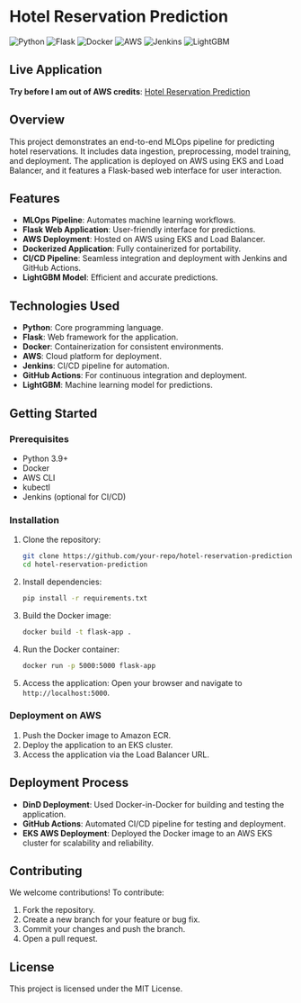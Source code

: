 # Hotel Reservation Prediction

![Python](https://img.shields.io/badge/Python-3.9-blue?logo=python&logoColor=white)
![Flask](https://img.shields.io/badge/Flask-2.0.3-green?logo=flask&logoColor=white)
![Docker](https://img.shields.io/badge/Docker-Containerization-blue?logo=docker&logoColor=white)
![AWS](https://img.shields.io/badge/AWS-Cloud-orange?logo=amazon-aws&logoColor=white)
![Jenkins](https://img.shields.io/badge/Jenkins-CI%2FCD-red?logo=jenkins&logoColor=white)
![LightGBM](https://img.shields.io/badge/LightGBM-Model-green?logo=lightgbm&logoColor=white)

## Live Application
**Try before I am out of AWS credits**: [Hotel Reservation Prediction](http://a4d76dacd85884eaaa2c0f1b1e173b67-1601615365.us-east-1.elb.amazonaws.com)

## Overview
This project demonstrates an end-to-end MLOps pipeline for predicting hotel reservations. It includes data ingestion, preprocessing, model training, and deployment. The application is deployed on AWS using EKS and Load Balancer, and it features a Flask-based web interface for user interaction.

## Features
- **MLOps Pipeline**: Automates machine learning workflows.
- **Flask Web Application**: User-friendly interface for predictions.
- **AWS Deployment**: Hosted on AWS using EKS and Load Balancer.
- **Dockerized Application**: Fully containerized for portability.
- **CI/CD Pipeline**: Seamless integration and deployment with Jenkins and GitHub Actions.
- **LightGBM Model**: Efficient and accurate predictions.

## Technologies Used
- **Python**: Core programming language.
- **Flask**: Web framework for the application.
- **Docker**: Containerization for consistent environments.
- **AWS**: Cloud platform for deployment.
- **Jenkins**: CI/CD pipeline for automation.
- **GitHub Actions**: For continuous integration and deployment.
- **LightGBM**: Machine learning model for predictions.

## Getting Started

### Prerequisites
- Python 3.9+
- Docker
- AWS CLI
- kubectl
- Jenkins (optional for CI/CD)

### Installation
1. Clone the repository:
   ```bash
   git clone https://github.com/your-repo/hotel-reservation-prediction.git
   cd hotel-reservation-prediction
   ```

2. Install dependencies:
   ```bash
   pip install -r requirements.txt
   ```

3. Build the Docker image:
   ```bash
   docker build -t flask-app .
   ```

4. Run the Docker container:
   ```bash
   docker run -p 5000:5000 flask-app
   ```

5. Access the application:
   Open your browser and navigate to `http://localhost:5000`.

### Deployment on AWS
1. Push the Docker image to Amazon ECR.
2. Deploy the application to an EKS cluster.
3. Access the application via the Load Balancer URL.

## Deployment Process
- **DinD Deployment**: Used Docker-in-Docker for building and testing the application.
- **GitHub Actions**: Automated CI/CD pipeline for testing and deployment.
- **EKS AWS Deployment**: Deployed the Docker image to an AWS EKS cluster for scalability and reliability.

## Contributing
We welcome contributions! To contribute:
1. Fork the repository.
2. Create a new branch for your feature or bug fix.
3. Commit your changes and push the branch.
4. Open a pull request.



## License
This project is licensed under the MIT License.
